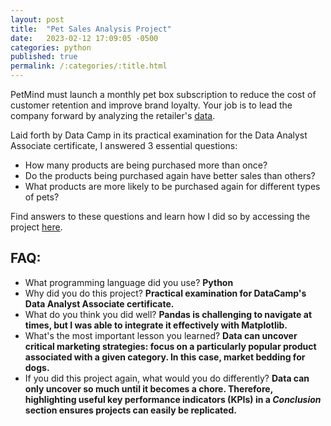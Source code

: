 ```yaml
---
layout: post
title:  "Pet Sales Analysis Project"
date:   2023-02-12 17:09:05 -0500
categories: python
published: true
permalink: /:categories/:title.html
---
```


PetMind must launch a monthly pet box subscription to reduce the cost of customer retention and improve brand loyalty. Your job is to lead the company forward by analyzing the retailer's [data](https://github.com/add0794/pet_sales_analysis/blob/1526e06fd0b8338261c4ab0718ad06529486883e/pet_sales.csv).
<!-- Data Camp challenges its students beyond tutorials and daily challenges with competitions and certifications. With the Data Analyst Associate certification, you are expected to complete a practical exam that requires you write the code and answer business-associated questions. (You can do the coding in *Excel* or a programming language like *R* or *Python*, whichever you prefer). -->

Laid forth by Data Camp in its practical examination for the Data Analyst Associate certificate, I answered 3 essential questions:

- How many products are being purchased more than once?
- Do the products being purchased again have better sales than others?
- What products are more likely to be purchased again for different types of pets?

Find answers to these questions and learn how I did so by accessing the project [here](https://github.com/add0794/pet_sales_analysis/blob/1526e06fd0b8338261c4ab0718ad06529486883e/README.md).

<h2>FAQ:</h2>

- What programming language did you use? **Python**
- Why did you do this project? **Practical examination for DataCamp's Data Analyst Associate certificate.**
- What do you think you did well? **Pandas is challenging to navigate at times, but I was able to integrate it effectively with Matplotlib.**
- What's the most important lesson you learned? **Data can uncover critical marketing strategies: focus on a particularly popular product associated with a given category. In this case, market bedding for dogs.**
- If you did this project again, what would you do differently? **Data can only uncover so much until it becomes a chore. Therefore, highlighting useful key performance indicators (KPIs) in a *Conclusion* section ensures projects can easily be replicated.** 